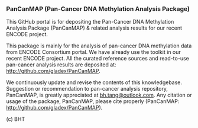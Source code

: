 ### PanCanMAP (Pan-Cancer DNA Methylation Analysis Package)

This GitHub portal is for depositing the Pan-Cancer DNA Methylation Analysis Package (PanCanMAP) & related analysis results for our recent ENCODE project.

This package is mainly for the analysis of pan-cancer DNA methylation data from ENCODE Consortium portal. We have already use the toolkit in our recent ENCODE project. All the curated reference sources and read-to-use pan-cancer analysis results are deposited at: http://github.com/gladex/PanCanMAP.

We continuously update and revise the contents of this knowledgebase. Suggestion or recommendation to pan-cancer analysis repository, PanCanMAP, is greatly appreciated at bh.tang@outlook.com. Any citation or usage of the package, PanCanMAP, please cite properly (PanCanMAP: http://github.com/gladex/PanCanMAP).

(c) BHT
